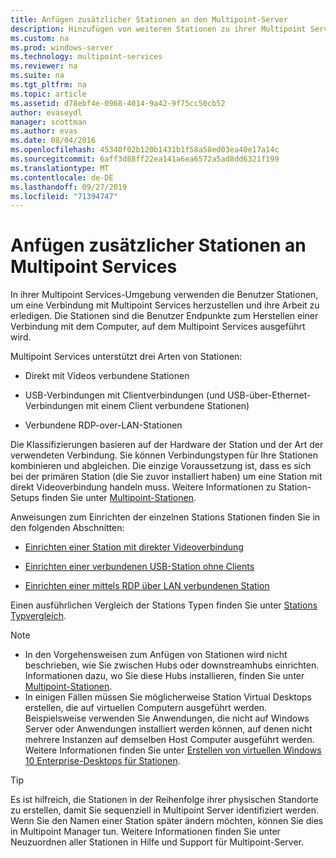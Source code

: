 ```yaml
---
title: Anfügen zusätzlicher Stationen an den Multipoint-Server
description: Hinzufügen von weiteren Stationen zu ihrer Multipoint Services-Bereitstellung
ms.custom: na
ms.prod: windows-server
ms.technology: multipoint-services
ms.reviewer: na
ms.suite: na
ms.tgt_pltfrm: na
ms.topic: article
ms.assetid: d78ebf4e-0968-4014-9a42-9f75cc50cb52
author: evaseydl
manager: scottman
ms.author: evas
ms.date: 08/04/2016
ms.openlocfilehash: 45340f02b120b1431b1f58a58ed03ea40e17a14c
ms.sourcegitcommit: 6aff3d88ff22ea141a6ea6572a5ad8dd6321f199
ms.translationtype: MT
ms.contentlocale: de-DE
ms.lasthandoff: 09/27/2019
ms.locfileid: "71394747"
---
```

# <a name="attach-additional-stations-to-multipoint-services"></a>Anfügen zusätzlicher Stationen an Multipoint Services
In ihrer Multipoint Services-Umgebung verwenden die Benutzer Stationen, um eine Verbindung mit Multipoint Services herzustellen und ihre Arbeit zu erledigen. Die Stationen sind die Benutzer Endpunkte zum Herstellen einer Verbindung mit dem Computer, auf dem Multipoint Services ausgeführt wird.  
  
Multipoint Services unterstützt drei Arten von Stationen:  
  
-   Direkt mit Videos verbundene Stationen  
  
-   USB-Verbindungen mit Clientverbindungen (und USB-über-Ethernet-Verbindungen mit einem Client verbundene Stationen)  
  
-   Verbundene RDP-over-LAN-Stationen  
  
Die Klassifizierungen basieren auf der Hardware der Station und der Art der verwendeten Verbindung. Sie können Verbindungstypen für Ihre Stationen kombinieren und abgleichen. Die einzige Voraussetzung ist, dass es sich bei der primären Station (die Sie zuvor installiert haben) um eine Station mit direkt Videoverbindung handeln muss. Weitere Informationen zu Station-Setups finden Sie unter [Multipoint-Stationen](MultiPoint-services-Stations.md).  
  
Anweisungen zum Einrichten der einzelnen Stations Stationen finden Sie in den folgenden Abschnitten:  
  
-   [Einrichten einer Station mit direkter Videoverbindung](Set-up-a-direct-video-connected-station-in-MultiPoint-services.md)  
  
-   [Einrichten einer verbundenen USB-Station ohne Clients](Set-up-a-USB-zero-client-connected-station-in-MultiPoint-services.md)  
  
-   [Einrichten einer mittels RDP über LAN verbundenen Station](Set-up-an-RDP-over-LAN-connected-station-in-MultiPoint-services.md)  
  
Einen ausführlichen Vergleich der Stations Typen finden Sie unter [Stations Typvergleich](multipoint-services-stations.md#BKMK_StationTypeComparison).  
  
> [!NOTE]  
> -   In den Vorgehensweisen zum Anfügen von Stationen wird nicht beschrieben, wie Sie zwischen Hubs oder downstreamhubs einrichten. Informationen dazu, wo Sie diese Hubs installieren, finden Sie unter [Multipoint-Stationen](MultiPoint-services-Stations.md).  
> -   In einigen Fällen müssen Sie möglicherweise Station Virtual Desktops erstellen, die auf virtuellen Computern ausgeführt werden. Beispielsweise verwenden Sie Anwendungen, die nicht auf Windows Server oder Anwendungen installiert werden können, auf denen nicht mehrere Instanzen auf demselben Host Computer ausgeführt werden. Weitere Informationen finden Sie unter [Erstellen von virtuellen Windows 10 Enterprise-Desktops für Stationen](Create-Windows-10-Enterprise-virtual-desktops-for-stations.md).  
  
> [!TIP]  
> Es ist hilfreich, die Stationen in der Reihenfolge ihrer physischen Standorte zu erstellen, damit Sie sequenziell in Multipoint Server identifiziert werden. Wenn Sie den Namen einer Station später ändern möchten, können Sie dies in Multipoint Manager tun. Weitere Informationen finden Sie unter Neuzuordnen aller Stationen in Hilfe und Support für Multipoint-Server.